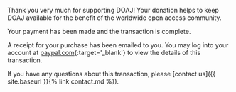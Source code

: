 Thank you very much for supporting DOAJ! Your donation helps to keep DOAJ available for the benefit of the worldwide open access community.

Your payment has been made and the transaction is complete.

A receipt for your purchase has been emailed to you. You may log into your account at [paypal.com](https://www.paypal.com){:target='_blank'} to view the details of this transaction.

If you have any questions about this transaction, please [contact us]({{ site.baseurl }}{% link contact.md %}).
